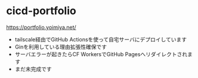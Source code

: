 # cicd-portfolio


https://portfolio.yoimiya.net/


- tailscale経由でGitHub Actionsを使って自宅サーバにデプロイしています
- Ginを利用している理由拡張性確保です
- サーバエラーが起きたらCF WorkersでGitHub Pagesへリダイレクトされます
- まだ未完成です 
